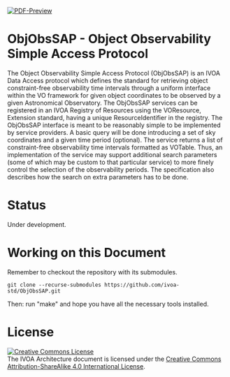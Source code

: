[![PDF-Preview](https://img.shields.io/badge/PDF-Preview-blue)](https://github.com/ivoa-std/ObjObsSAP/releases/download/auto-pdf-preview/ObjObsSAP-draft.pdf)

# ObjObsSAP - Object Observability Simple Access Protocol

The Object Observability Simple Access Protocol (ObjObsSAP) is an IVOA Data
Access protocol which defines the standard for retrieving object
constraint-free observability time intervals through a uniform interface within
the VO framework for given object coordinates to be observed by a given
Astronomical Observatory. The ObjObsSAP services can be registered in an
IVOA Registry of Resources using the VOResource, Extension standard, having
a unique ResourceIdentifier in the registry. The ObjObsSAP interface is
meant to be reasonably simple to be implemented by service providers. A
basic query will be done introducing a set of sky coordinates and a given
time period (optional). The service returns a list of constraint-free
observability time intervals formatted as VOTable. Thus, an implementation of
the service may support additional search parameters (some of which may be
custom to that particular service) to more finely control the selection of
the observability periods. The specification also describes how the search on
extra parameters has to be done.

# Status

Under development.

# Working on this Document

Remember to checkout the repository with its submodules.

    git clone --recurse-submodules https://github.com/ivoa-std/ObjObsSAP.git

Then: run "make" and hope you have all the necessary tools installed.

# License

<a rel="license" href="http://creativecommons.org/licenses/by-sa/4.0/">
<img alt="Creative Commons License" style="border-width:0" src="https://i.creativecommons.org/l/by-sa/4.0/88x31.png" /></a>
<br />The IVOA Architecture document is licensed under the
<a rel="license" href="http://creativecommons.org/licenses/by-sa/4.0/">
Creative Commons Attribution-ShareAlike 4.0 International License</a>.
